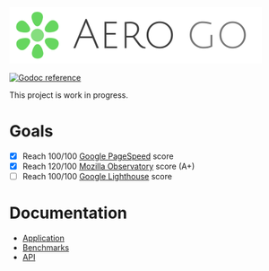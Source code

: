 ![Aero Go Logo](docs/images/aero.go.png)

[![Godoc reference](https://godoc.org/github.com/aerogo/aero?status.svg)](https://godoc.org/github.com/aerogo/aero)

This project is work in progress.

# Goals

- [x] Reach 100/100 [Google PageSpeed](https://developers.google.com/speed/pagespeed/insights/) score
- [x] Reach 120/100 [Mozilla Observatory](https://observatory.mozilla.org/) score (A+)
- [ ] Reach 100/100 [Google Lighthouse](https://developers.google.com/web/tools/lighthouse/) score

# Documentation
* [Application](docs/Application.md)
* [Benchmarks](docs/Benchmarks.md)
* [API](docs/API.md)
